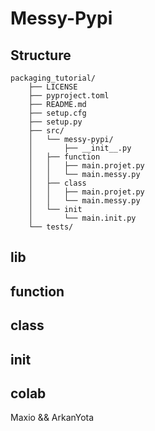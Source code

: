 # Messy-Pypi

## Structure
	packaging_tutorial/
		├── LICENSE
		├── pyproject.toml
		├── README.md
		├── setup.cfg
		├── setup.py
		├── src/
		│   └── messy-pypi/
		│       ├── __init__.py
		│	├── function
		│	│	├── main.projet.py
		│	│	└── main.messy.py
		│	├── class
		│	│	├── main.projet.py
		│	│	└── main.messy.py
		│	└── init
		│		└── main.init.py
		└── tests/

## lib

## function

## class

## init

## colab
Maxio && ArkanYota
